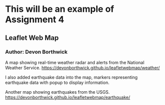 # This will be an example of Assignment 4
## Leaflet Web Map
### Author: Devon Borthwick

A map showing real-time weather radar and alerts from the National Weather Service.
https://devonborthwick.github.io/leafletwebmap/weather/

I also added earthquake data into the map, markers representing earthquake data with popup to display information.

Another map showing earthquakes from the USGS.
https://devonborthwick.github.io/leafletwebmap/earthquake/ 
